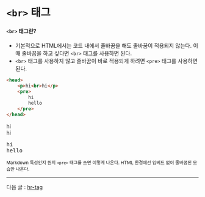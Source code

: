 # `<br>` 태그

#### `<br>` 태그란?
- 기본적으로 HTML에서는 코드 내에서 줄바꿈을 해도 줄바꿈이 적용되지 않는다. 이 때 줄바꿈을 하고 싶다면 `<br>` 태그를 사용하면 된다. 
- `<br>` 태그를 사용하지 않고 줄바꿈이 바로 적용되게 하려면 `<pre>` 태그를 사용하면 된다.

```html
<head>
    <p>hi<br>hi</p>
    <pre>
        hi
        hello
    </pre>
</head>
```

<p>hi<br>hi</p>
<pre>
hi
hello
</pre>

<small>Markdown 특성인지 뭔지 `<pre>` 태그를 쓰면 이렇게 나온다. HTML 환경에선 임베드 없이 줄바꿈된 모습만 나온다.</small>

<hr>

다음 글 : [hr-tag](https://github.com/zzunipark/TIL/blob/main/HTML/tags/hr-tag.md)